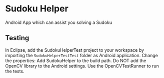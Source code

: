 Sudoku Helper
=============

Android App which can assist you solving a Sudoku



Testing
-------

In Eclipse, add the SudokuHelperTest project to your workspace by importing the 
`SudokuHelperTestTest` folder as Android application.
Change the properties: Add SudokuHelper to the build path. 
Do NOT add the OpenCV library to the Android settings.
Use the OpenCVTestRunner to run the tests.